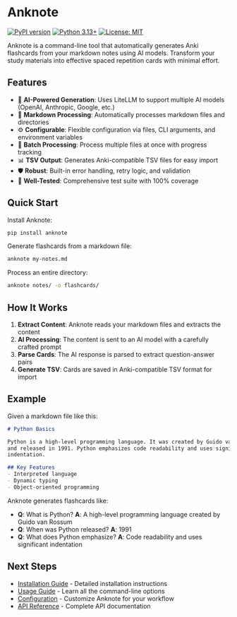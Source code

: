 # Anknote

[![PyPI version](https://badge.fury.io/py/anknote.svg)](https://badge.fury.io/py/anknote)
[![Python 3.13+](https://img.shields.io/badge/python-3.13+-blue.svg)](https://www.python.org/downloads/)
[![License: MIT](https://img.shields.io/badge/License-MIT-yellow.svg)](https://opensource.org/licenses/MIT)

Anknote is a command-line tool that automatically generates Anki flashcards from your markdown notes using AI models. Transform your study materials into effective spaced repetition cards with minimal effort.

## Features

- 🤖 **AI-Powered Generation**: Uses LiteLLM to support multiple AI models (OpenAI, Anthropic, Google, etc.)
- 📝 **Markdown Processing**: Automatically processes markdown files and directories
- ⚙️ **Configurable**: Flexible configuration via files, CLI arguments, and environment variables
- 🔄 **Batch Processing**: Process multiple files at once with progress tracking
- 📊 **TSV Output**: Generates Anki-compatible TSV files for easy import
- 🛡️ **Robust**: Built-in error handling, retry logic, and validation
- 🧪 **Well-Tested**: Comprehensive test suite with 100% coverage

## Quick Start

Install Anknote:

```bash
pip install anknote
```

Generate flashcards from a markdown file:

```bash
anknote my-notes.md
```

Process an entire directory:

```bash
anknote notes/ -o flashcards/
```

## How It Works

1. **Extract Content**: Anknote reads your markdown files and extracts the content
2. **AI Processing**: The content is sent to an AI model with a carefully crafted prompt
3. **Parse Cards**: The AI response is parsed to extract question-answer pairs
4. **Generate TSV**: Cards are saved in Anki-compatible TSV format for import

## Example

Given a markdown file like this:

```markdown
# Python Basics

Python is a high-level programming language. It was created by Guido van Rossum
and released in 1991. Python emphasizes code readability and uses significant
indentation.

## Key Features
- Interpreted language
- Dynamic typing
- Object-oriented programming
```

Anknote generates flashcards like:

- **Q**: What is Python? **A**: A high-level programming language created by Guido van Rossum
- **Q**: When was Python released? **A**: 1991
- **Q**: What does Python emphasize? **A**: Code readability and uses significant indentation

## Next Steps

- [Installation Guide](installation.md) - Detailed installation instructions
- [Usage Guide](usage.md) - Learn all the command-line options
- [Configuration](configuration.md) - Customize Anknote for your workflow
- [API Reference](reference/anknote/index.md) - Complete API documentation
